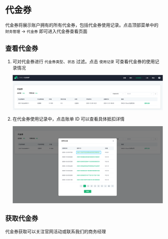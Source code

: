 # 代金券

代金券将展示账户拥有的所有代金券，包括代金券使用记录。点击顶部菜单中的 `财务管理` -> `代金券` 即可进入代金券查看页面



## 查看代金券

1. 可对代金券进行 `代金券类型`、`状态` 过滤。点击 `使用记录` 可查看代金券的使用记录情况

   ![credits](./_assets/credits.png)

2. 在代金券使用记录中，点击账单 ID 可以查看具体抵扣详情

   ![credits-usage](./_assets/credits-usage.png)



## 获取代金券

代金券获取可以关注官网活动或联系我们的商务经理